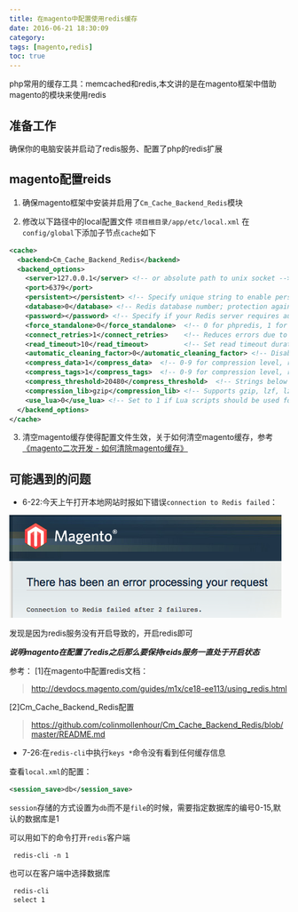 ```yaml
---
title: 在magento中配置使用redis缓存
date: 2016-06-21 18:30:09
category:
tags: [magento,redis]
toc: true
---
```


php常用的缓存工具：memcached和redis,本文讲的是在magento框架中借助magento的模块来使用redis

<!--more-->

## 准备工作
确保你的电脑安装并启动了redis服务、配置了php的redis扩展
## magento配置reids
1. 确保magento框架中安装并启用了`Cm_Cache_Backend_Redis`模块

2. 修改以下路径中的local配置文件
`项目根目录/app/etc/local.xml`
在`config/global`下添加子节点`cache`如下

``` xml
<cache>
  <backend>Cm_Cache_Backend_Redis</backend>
  <backend_options>
    <server>127.0.0.1</server> <!-- or absolute path to unix socket -->
    <port>6379</port>
    <persistent></persistent> <!-- Specify unique string to enable persistent connections. E.g.: sess-db0; bugs with phpredis and php-fpm are known: https://github.com/nicolasff/phpredis/issues/70 -->
    <database>0</database> <!-- Redis database number; protection against accidental data loss is improved by not sharing databases -->
    <password></password> <!-- Specify if your Redis server requires authentication -->
    <force_standalone>0</force_standalone>  <!-- 0 for phpredis, 1 for standalone PHP -->
    <connect_retries>1</connect_retries>    <!-- Reduces errors due to random connection failures; a value of 1 will not retry after the first failure -->
    <read_timeout>10</read_timeout>         <!-- Set read timeout duration; phpredis does not currently support setting read timeouts -->
    <automatic_cleaning_factor>0</automatic_cleaning_factor> <!-- Disabled by default -->
    <compress_data>1</compress_data>  <!-- 0-9 for compression level, recommended: 0 or 1 -->
    <compress_tags>1</compress_tags>  <!-- 0-9 for compression level, recommended: 0 or 1 -->
    <compress_threshold>20480</compress_threshold>  <!-- Strings below this size will not be compressed -->
    <compression_lib>gzip</compression_lib> <!-- Supports gzip, lzf, lz4 (as l4z) and snappy -->
    <use_lua>0</use_lua> <!-- Set to 1 if Lua scripts should be used for some operations -->
  </backend_options>
</cache>
```

3. 清空magento缓存使得配置文件生效，关于如何清空magento缓存，参考[《magento二次开发 - 如何清除magento缓存》](http://www.jianshu.com/p/a240602a4f36)

## 可能遇到的问题
- 6-22:今天上午打开本地网站时报如下错误`connection to Redis failed`：

![错误页面](redis-in-magento/1240-20181016225246938.png)

发现是因为redis服务没有开启导致的，开启redis即可

***说明magento在配置了redis之后那么要保持reids服务一直处于开启状态***

参考：
[1]在magento中配置redis文档： 
> http://devdocs.magento.com/guides/m1x/ce18-ee113/using_redis.html

[2]Cm_Cache_Backend_Redis配置
>https://github.com/colinmollenhour/Cm_Cache_Backend_Redis/blob/master/README.md


- 7-26:在`redis-cli`中执行`keys *`命令没有看到任何缓存信息

查看`local.xml`的配置：
``` xml
<session_save>db</session_save>
```
`session`存储的方式设置为`db`而不是`file`的时候，需要指定数据库的编号0-15,默认的数据库是1

可以用如下的命令打开`redis`客户端
``` shell
 redis-cli -n 1
```
也可以在客户端中选择数据库
``` shell
 redis-cli
 select 1
```


